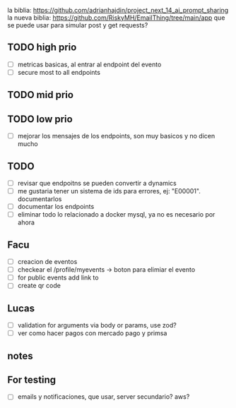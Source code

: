 la biblia: https://github.com/adrianhajdin/project_next_14_ai_prompt_sharing
la nueva biblia: https://github.com/RiskyMH/EmailThing/tree/main/app
que se puede usar para simular post y get requests?

## TODO high prio

- [ ] metricas basicas, al entrar al endpoint del evento
- [ ] secure most to all endpoints

## TODO mid prio

## TODO low prio

- [ ] mejorar los mensajes de los endpoints, son muy basicos y no dicen mucho

## TODO

- [ ] revisar que endpoitns se pueden convertir a dynamics
- [ ] me gustaria tener un sistema de ids para errores, ej: "E00001". documentarlos
- [ ] documentar los endpoints
- [ ] eliminar todo lo relacionado a docker mysql, ya no es necesario por ahora

## Facu

- [ ] creacion de eventos
- [ ] checkear el /profile/myevents -> boton para elimiar el evento
- [ ] for public events add link to <id>
- [ ] create qr code

## Lucas

- [ ] validation for arguments via body or params, use zod?
- [ ] ver como hacer pagos con mercado pago y primsa

## notes

## For testing

- [ ] emails y notificaciones, que usar, server secundario? aws?